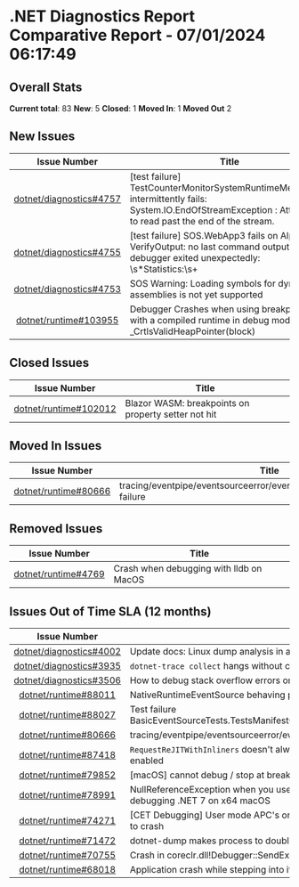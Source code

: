 # .NET Diagnostics Report Comparative Report - 07/01/2024 06:17:49

## Overall Stats

**Current total**: 83
**New**: 5
**Closed**: 1
**Moved In**: 1
**Moved Out** 2

## New Issues

| **Issue Number** | **Title** |
| :--------------: | --------- |
| [dotnet/diagnostics#4757](https://github.com/dotnet/diagnostics/issues/4757) | [test failure] TestCounterMonitorSystemRuntimeMetricsCSV intermittently fails: System.IO.EndOfStreamException : Attempted to read past the end of the stream. |
| [dotnet/diagnostics#4755](https://github.com/dotnet/diagnostics/issues/4755) | [test failure] SOS.WebApp3 fails on Alpine with VerifyOutput: no last command output or debugger exited unexpectedly: \s*Statistics:\s+ |
| [dotnet/diagnostics#4753](https://github.com/dotnet/diagnostics/issues/4753) | SOS Warning: Loading symbols for dynamic assemblies is not yet supported |
| [dotnet/runtime#103955](https://github.com/dotnet/runtime/issues/103955) | Debugger Crashes when using breakpoints with a compiled runtime in debug mode _CrtlsValidHeapPointer(block) |

## Closed Issues

| **Issue Number** | **Title** |
| :--------------: | --------- |
| [dotnet/runtime#102012](https://github.com/dotnet/runtime/issues/102012) | Blazor WASM: breakpoints on property setter not hit |

## Moved In Issues

| **Issue Number** | **Title** |
| :--------------: | --------- |
| [dotnet/runtime#80666](https://github.com/dotnet/runtime/issues/80666) | tracing/eventpipe/eventsourceerror/eventsourceerror/eventsourceerror failure |

## Removed Issues

| **Issue Number** | **Title** |
| :--------------: | --------- |
| [dotnet/runtime#4769](https://github.com/dotnet/diagnostics/issues/4769) | Crash when debugging with lldb on MacOS |

## Issues Out of Time SLA (12 months)

| **Issue Number** | **Title** |
| :--------------: | --------- |
| [dotnet/diagnostics#4002](https://github.com/dotnet/diagnostics/issues/4002) | Update docs: Linux dump analysis in a Windows environment |
| [dotnet/diagnostics#3935](https://github.com/dotnet/diagnostics/issues/3935) | `dotnet-trace collect` hangs without completing collection on Linux |
| [dotnet/diagnostics#3506](https://github.com/dotnet/diagnostics/issues/3506) | How to debug stack overflow errors on Windows |
| [dotnet/runtime#88011](https://github.com/dotnet/runtime/issues/88011) | NativeRuntimeEventSource behaving poorly in conjunction with other providers |
| [dotnet/runtime#88027](https://github.com/dotnet/runtime/issues/88027) | Test failure BasicEventSourceTests.TestsManifestGeneration.Test_EventSource_EtwManifestGenerationRollover |
| [dotnet/runtime#80666](https://github.com/dotnet/runtime/issues/80666) | tracing/eventpipe/eventsourceerror/eventsourceerror/eventsourceerror failure |
| [dotnet/runtime#87418](https://github.com/dotnet/runtime/issues/87418) | `RequestReJITWithInliners` doesn't always trigger a rejit without `COR_PRF_MONITOR_JIT_COMPILATION` enabled |
| [dotnet/runtime#79852](https://github.com/dotnet/runtime/issues/79852) | [macOS] cannot debug / stop at breakpoints when app sandbox is enabled |
| [dotnet/runtime#78991](https://github.com/dotnet/runtime/issues/78991) | NullReferenceException when you use the short format of string.format $"{sample}" when debugging .NET 7 on x64 macOS |
| [dotnet/runtime#74271](https://github.com/dotnet/runtime/issues/74271) | [CET Debugging] User mode APC's on Windows x64 with CET enabled can cause a debug session to crash  |
| [dotnet/runtime#71472](https://github.com/dotnet/runtime/issues/71472) | dotnet-dump makes process to double its used memory and fails |
| [dotnet/runtime#70755](https://github.com/dotnet/runtime/issues/70755) | Crash in coreclr.dll!Debugger::SendException while processing stack overflow in x64 Windows |
| [dotnet/runtime#68018](https://github.com/dotnet/runtime/issues/68018) | Application crash while stepping into if 'justMyCode' is disabled |

